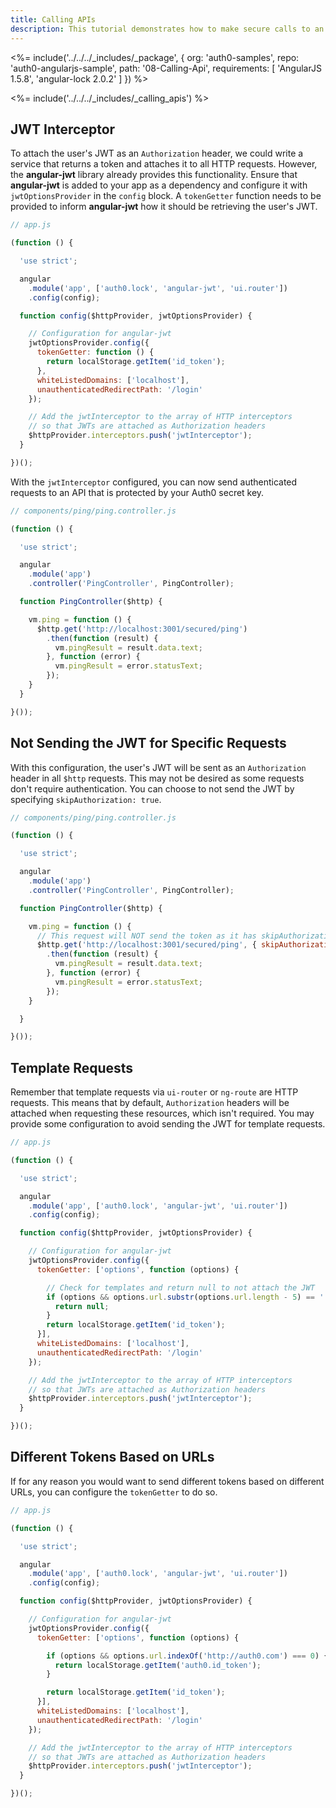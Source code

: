 ```yaml
---
title: Calling APIs
description: This tutorial demonstrates how to make secure calls to an API
---
```


<%= include('../../../_includes/_package', {
  org: 'auth0-samples',
  repo: 'auth0-angularjs-sample',
  path: '08-Calling-Api',
  requirements: [
    'AngularJS 1.5.8',
    'angular-lock 2.0.2'
  ]
}) %>

<%= include('../../../_includes/_calling_apis') %>

## JWT Interceptor

To attach the user's JWT as an `Authorization` header, we could write a service that returns a token and attaches it to all HTTP requests. However, the **angular-jwt** library already provides this functionality. Ensure that **angular-jwt** is added to your app as a dependency and configure it with `jwtOptionsProvider` in the `config` block. A `tokenGetter` function needs to be provided to inform **angular-jwt** how it should be retrieving the user's JWT.

```js
// app.js

(function () {

  'use strict';

  angular
    .module('app', ['auth0.lock', 'angular-jwt', 'ui.router'])
    .config(config);

  function config($httpProvider, jwtOptionsProvider) {

    // Configuration for angular-jwt
    jwtOptionsProvider.config({
      tokenGetter: function () {
        return localStorage.getItem('id_token');
      },
      whiteListedDomains: ['localhost'],
      unauthenticatedRedirectPath: '/login'
    });

    // Add the jwtInterceptor to the array of HTTP interceptors
    // so that JWTs are attached as Authorization headers
    $httpProvider.interceptors.push('jwtInterceptor');
  }

})();
```

With the `jwtInterceptor` configured, you can now send authenticated requests to an API that is protected by your Auth0 secret key.

```js
// components/ping/ping.controller.js

(function () {

  'use strict';

  angular
    .module('app')
    .controller('PingController', PingController);

  function PingController($http) {

    vm.ping = function () {
      $http.get('http://localhost:3001/secured/ping')
        .then(function (result) {
          vm.pingResult = result.data.text;
        }, function (error) {
          vm.pingResult = error.statusText;
        });
    }
  }

}());
```

## Not Sending the JWT for Specific Requests

With this configuration, the user's JWT will be sent as an `Authorization` header in all `$http` requests. This may not be desired as some requests don't require authentication. You can choose to not send the JWT by specifying `skipAuthorization: true`.

```js
// components/ping/ping.controller.js

(function () {

  'use strict';

  angular
    .module('app')
    .controller('PingController', PingController);

  function PingController($http) {

    vm.ping = function () {
	  // This request will NOT send the token as it has skipAuthorization
      $http.get('http://localhost:3001/secured/ping', { skipAuthorization: true })
        .then(function (result) {
          vm.pingResult = result.data.text;
        }, function (error) {
          vm.pingResult = error.statusText;
        });
    }

  }

}());
```

## Template Requests

Remember that template requests via `ui-router` or `ng-route` are HTTP requests. This means that by default, `Authorization` headers will be attached when requesting these resources, which isn't required. You may provide some configuration to avoid sending the JWT for template requests.

```js
// app.js

(function () {

  'use strict';

  angular
    .module('app', ['auth0.lock', 'angular-jwt', 'ui.router'])
    .config(config);

  function config($httpProvider, jwtOptionsProvider) {

    // Configuration for angular-jwt
    jwtOptionsProvider.config({
      tokenGetter: ['options', function (options) {

        // Check for templates and return null to not attach the JWT
        if (options && options.url.substr(options.url.length - 5) == '.html') {
          return null;
        }
        return localStorage.getItem('id_token');
      }],
      whiteListedDomains: ['localhost'],
      unauthenticatedRedirectPath: '/login'
    });

    // Add the jwtInterceptor to the array of HTTP interceptors
    // so that JWTs are attached as Authorization headers
    $httpProvider.interceptors.push('jwtInterceptor');
  }

})();
```

## Different Tokens Based on URLs

If for any reason you would want to send different tokens based on different URLs, you can configure the `tokenGetter` to do so.

```js
// app.js

(function () {

  'use strict';

  angular
    .module('app', ['auth0.lock', 'angular-jwt', 'ui.router'])
    .config(config);

  function config($httpProvider, jwtOptionsProvider) {

    // Configuration for angular-jwt
    jwtOptionsProvider.config({
      tokenGetter: ['options', function (options) {

        if (options && options.url.indexOf('http://auth0.com') === 0) {
          return localStorage.getItem('auth0.id_token');
        }

        return localStorage.getItem('id_token');
      }],
      whiteListedDomains: ['localhost'],
      unauthenticatedRedirectPath: '/login'
    });

    // Add the jwtInterceptor to the array of HTTP interceptors
    // so that JWTs are attached as Authorization headers
    $httpProvider.interceptors.push('jwtInterceptor');
  }

})();
```
